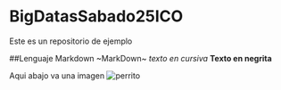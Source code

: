 # BigDatasSabado25ICO
Este es un repositorio de ejemplo 

##Lenguaje Markdown
~MarkDown~
*texto en cursiva*
**Texto en negrita**


Aqui abajo va una imagen
![perrito](https://assets.nacionrex.com/__export/1515916465717/sites/debate/img/2018/01/14/foto_de_portada_perros.jpg_1577178466.jpg)
